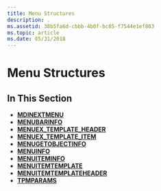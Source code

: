 ```yaml
---
title: Menu Structures
description: .
ms.assetid: 38b5fa6d-cbbb-4b0f-bc05-f7544e1ef863
ms.topic: article
ms.date: 05/31/2018
---
```


# Menu Structures

## In This Section

-   [**MDINEXTMENU**](/windows/win32/api/winuser/ns-winuser-mdinextmenu)
-   [**MENUBARINFO**](/windows/win32/api/winuser/ns-winuser-menubarinfo)
-   [**MENUEX\_TEMPLATE\_HEADER**](menuex-template-header.md)
-   [**MENUEX\_TEMPLATE\_ITEM**](menuex-template-item.md)
-   [**MENUGETOBJECTINFO**](/windows/win32/api/winuser/ns-winuser-menugetobjectinfo)
-   [**MENUINFO**](/windows/win32/api/winuser/ns-winuser-menuinfo)
-   [**MENUITEMINFO**](/windows/win32/api/winuser/ns-winuser-menuiteminfoa)
-   [**MENUITEMTEMPLATE**](/windows/desktop/api/Winuser/ns-winuser-menuitemtemplate)
-   [**MENUITEMTEMPLATEHEADER**](/windows/desktop/api/Winuser/ns-winuser-menuitemtemplateheader)
-   [**TPMPARAMS**](/windows/win32/api/winuser/ns-winuser-tpmparams)

 

 




